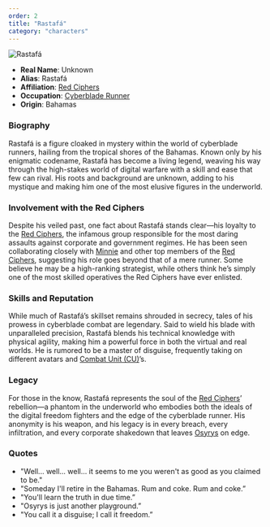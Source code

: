 ```yaml
---
order: 2
title: "Rastafá"
category: "characters"
---
```


![Rastafá](/images/rastafa.webp)

- **Real Name**: Unknown
- **Alias**: Rastafá
- **Affiliation**: [Red Ciphers](https://www.notion.so/Red-Ciphers-13d7b60d6f9681ac9316fe4029953e2d?pvs=21)
- **Occupation**: [Cyberblade Runner](https://www.notion.so/Cyberblade-Runner-16c7b60d6f9680a9b464d57b42d43800?pvs=21)
- **Origin**: Bahamas

### Biography

Rastafá is a figure cloaked in mystery within the world of cyberblade runners, hailing from the tropical shores of the
Bahamas. Known only by his enigmatic codename, Rastafá has become a living legend, weaving his way through the
high-stakes world of digital warfare with a skill and ease that few can rival. His roots and background are unknown,
adding to his mystique and making him one of the most elusive figures in the underworld.

### Involvement with the Red Ciphers

Despite his veiled past, one fact about Rastafá stands clear—his loyalty to
the [Red Ciphers](https://www.notion.so/Red-Ciphers-13d7b60d6f9681ac9316fe4029953e2d?pvs=21), the infamous group
responsible for the most daring assaults against corporate and government regimes. He has been seen collaborating
closely with [Minnie](https://www.notion.so/Minnie-13d7b60d6f968190bb1ed860df194b0f?pvs=21) and other top members of
the [Red Ciphers](https://www.notion.so/Red-Ciphers-13d7b60d6f9681ac9316fe4029953e2d?pvs=21), suggesting his role goes
beyond that of a mere runner. Some believe he may be a high-ranking strategist, while others think he’s simply one of
the most skilled operatives the Red Ciphers have ever enlisted.

### Skills and Reputation

While much of Rastafá’s skillset remains shrouded in secrecy, tales of his prowess in cyberblade combat are legendary.
Said to wield his blade with unparalleled precision, Rastafá blends his technical knowledge with physical agility,
making him a powerful force in both the virtual and real worlds. He is rumored to be a master of disguise, frequently
taking on different avatars
and [Combat Unit (CU)](https://www.notion.so/Combat-Unit-CU-16c7b60d6f9680faa998d8168b849eea?pvs=21)’s.

### Legacy

For those in the know, Rastafá represents the soul of
the [Red Ciphers](https://www.notion.so/Red-Ciphers-13d7b60d6f9681ac9316fe4029953e2d?pvs=21)’ rebellion—a phantom in the
underworld who embodies both the ideals of the digital freedom fighters and the edge of the cyberblade runner. His
anonymity is his weapon, and his legacy is in every breach, every infiltration, and every corporate shakedown that
leaves [Osyrys](https://www.notion.so/Osyrys-16c7b60d6f9680719581ca4180a66513?pvs=21) on edge.

### Quotes

- "Well... well... well... it seems to me you weren't as good as you claimed to be."
- "Someday I'll retire in the Bahamas. Rum and coke. Rum and coke.”
- "You'll learn the truth in due time.”
- "Osyrys is just another playground.”
- "You call it a disguise; I call it freedom.”